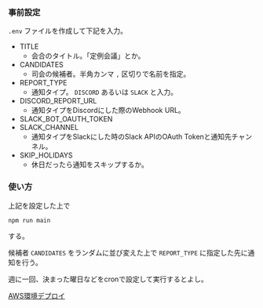 ### 事前設定


`.env` ファイルを作成して下記を入力。

- TITLE
  - 会合のタイトル。「定例会議」とか。
- CANDIDATES
  - 司会の候補者。半角カンマ `,` 区切りで名前を指定。
- REPORT_TYPE
  - 通知タイプ。 `DISCORD` あるいは `SLACK` と入力。
- DISCORD_REPORT_URL
  - 通知タイプをDiscordにした際のWebhook URL。
- SLACK_BOT_OAUTH_TOKEN
- SLACK_CHANNEL
  - 通知タイプをSlackにした時のSlack APIのOAuth Tokenと通知先チャンネル。
- SKIP_HOLIDAYS
  - 休日だったら通知をスキップするか。

### 使い方


上記を設定した上で

```
npm run main
```

する。

候補者 `CANDIDATES` をランダムに並び変えた上で `REPORT_TYPE` に指定した先に通知を行う。

週に一回、決まった曜日などをcronで設定して実行するとよし。

[AWS環境デプロイ](./DEPLOY_TF.md)
